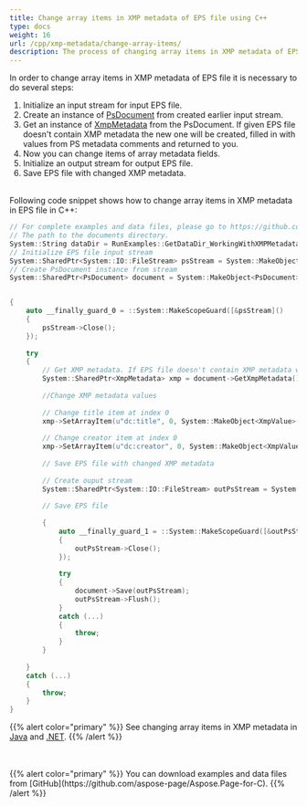 ```yaml
---
title: Change array items in XMP metadata of EPS file using C++
type: docs
weight: 16
url: /cpp/xmp-metadata/change-array-items/
description: The process of changing array items in XMP metadata of EPS file with Aspose.Page API solution for C++ is explained and illustrated with the code snippets here.
---
```


<!--
{{% alert color="primary" %}} 

You can check the quality of Aspose.Page EPS to PDF conversion and view the results via free online <a nofollow href="https://products.aspose.app/page/conversion/eps-to-pdf">EPS to PDF Converter</a> {{% /alert %}}
-->

In order to change array items in XMP metadata of EPS file it is necessary to do several steps:
1. Initialize an input stream for input EPS file.
2. Create an instance of [PsDocument](https://apireference.aspose.com/page/cpp/class/aspose.page.e_p_s.ps_document) from created earlier input stream.
3. Get an instance of [XmpMetadata](https://apireference.aspose.com/page/cpp/class/aspose.page.e_p_s.x_m_p.xmp_metadata) from the PsDocument. If given EPS file doesn't contain XMP metadata the new one
will be created, filled in with values from PS metadata comments and returned to you.
4. Now you can change items of array metadata fields.
5. Initialize an output stream for output EPS file.
6. Save EPS file with changed XMP metadata.

<br>Following code snippet shows how to change array items in XMP metadata in EPS file in C++:
<br>
```C++
// For complete examples and data files, please go to https://github.com/aspose-page/Aspose.Page-for-C
// The path to the documents directory.
System::String dataDir = RunExamples::GetDataDir_WorkingWithXMPMetadataInEPS();
// Initialize EPS file input stream
System::SharedPtr<System::IO::FileStream> psStream = System::MakeObject<System::IO::FileStream>(dataDir + u"add_simple_props_input.eps", System::IO::FileMode::Open, System::IO::FileAccess::Read);
// Create PsDocument instance from stream
System::SharedPtr<PsDocument> document = System::MakeObject<PsDocument>(psStream);


{
    auto __finally_guard_0 = ::System::MakeScopeGuard([&psStream]()
    {
        psStream->Close();
    });
    
    try
    {
        // Get XMP metadata. If EPS file doesn't contain XMP metadata we get new one filled with values from PS metadata comments (%%Creator, %%CreateDate, %%Title etc)
        System::SharedPtr<XmpMetadata> xmp = document->GetXmpMetadata();
        
        //Change XMP metadata values
        
        // Change title item at index 0
        xmp->SetArrayItem(u"dc:title", 0, System::MakeObject<XmpValue>(u"NewTitle"));
        
        // Change creator item at index 0
        xmp->SetArrayItem(u"dc:creator", 0, System::MakeObject<XmpValue>(u"NewCreator"));
        
        // Save EPS file with changed XMP metadata
        
        // Create ouput stream
        System::SharedPtr<System::IO::FileStream> outPsStream = System::MakeObject<System::IO::FileStream>(RunExamples::GetOutDir() + u"change_array_items_output.eps", System::IO::FileMode::Create, System::IO::FileAccess::Write);
        
        // Save EPS file
        
        {
            auto __finally_guard_1 = ::System::MakeScopeGuard([&outPsStream]()
            {
                outPsStream->Close();
            });
            
            try
            {
                document->Save(outPsStream);
                outPsStream->Flush();
            }
            catch (...)
            {
                throw;
            }
        }
        
    }
    catch (...)
    {
        throw;
    }
}
```
{{% alert color="primary" %}}
See changing array items in XMP metadata in [Java](/page/java/xmp-metadata/change-array-items/) and [.NET](/page/net/xmp-metadata/change-array-items/).
{{% /alert %}}

<!--
{{% alert color="primary" %}}
Evaluate EPS to PDF conversion online on our <a nofollow href="https://products.aspose.app/page/conversion/eps-to-pdf">EPS to PDF Converter</a>. You can convert several EPS files to PDF at once and dowload results in a few seconds.
 {{% /alert %}}
-->
<br>
<br>
{{% alert color="primary" %}}
You can download examples and data files from [GitHub](https://github.com/aspose-page/Aspose.Page-for-C). {{% /alert %}}